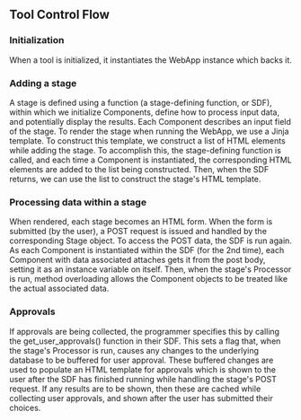 ## Tool Control Flow
### Initialization
When a tool is initialized, it instantiates the WebApp instance which backs it.
### Adding a stage
A stage is defined using a function (a stage-defining function, or SDF), within which we initialize Components, define 
how to process input data, and potentially display the results. 
Each Component describes an input field of the stage.
To render the stage when running the WebApp, we use a Jinja template.
To construct this template, we construct a list of HTML elements while adding the stage.
To accomplish this, the stage-defining function is called, and each time a Component is instantiated, the corresponding
HTML elements are added to the list being constructed. 
Then, when the SDF returns, we can use the list to construct the stage's HTML template.
### Processing data within a stage
When rendered, each stage becomes an HTML form.
When the form is submitted (by the user), a POST request is issued and handled by the corresponding Stage object.
To access the POST data, the SDF is run again.
As each Component is instantiated within the SDF (for the 2nd time), each Component with data associated attaches gets
it from the post body, setting it as an instance variable on itself.
Then, when the stage's Processor is run, method overloading allows the Component objects to be treated like the actual 
associated data.
### Approvals
If approvals are being collected, the programmer specifies this by calling the get_user_approvals() function in their SDF.
This sets a flag that, when the stage's Processor is run, causes any changes to the underlying database to be buffered for
user approval. These buffered changes are used to populate an HTML template for approvals which is shown to the user after
the SDF has finished running while handling the stage's POST request. If any results are to be shown, then these are cached
while collecting user approvals, and shown after the user has submitted their choices.